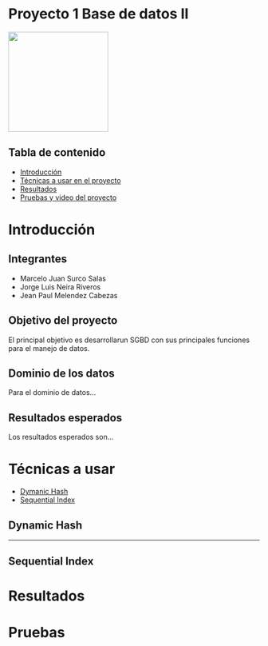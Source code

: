 # **Proyecto 1 Base de datos II**


<img src="https://upload.wikimedia.org/wikipedia/commons/7/7a/UTEC.jpg" width="200">

## **Tabla de contenido**
* [Introducción](#introducción)
* [Técnicas a usar en el proyecto](#técnicas-a-usar)
* [Resultados](#resultados)
* [Pruebas y video del proyecto](#pruebas)
# **Introducción**
## **Integrantes**
* Marcelo Juan Surco Salas
* Jorge Luis Neira Riveros
* Jean Paul Melendez Cabezas

## **Objetivo del proyecto**
El principal objetivo es desarrollarun SGBD con sus principales funciones para el manejo de datos.

## **Dominio de los datos**
Para el dominio de datos...
## **Resultados esperados**
Los resultados esperados son...
# **Técnicas a usar**
- [Dymanic Hash](#dynamic-hash)
- [Sequential Index](#sequential-index)
  

## **Dynamic Hash**
 ---
## **Sequential Index**


# **Resultados**

# **Pruebas**
